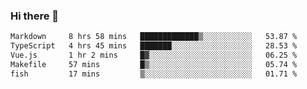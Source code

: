 ### Hi there 👋

<!--
**WShiBin/WShiBin** is a ✨ _special_ ✨ repository because its `README.md` (this file) appears on your GitHub profile.

Here are some ideas to get you started:

- 🔭 I’m currently working on ...
- 🌱 I’m currently learning ...
- 👯 I’m looking to collaborate on ...
- 🤔 I’m looking for help with ...
- 💬 Ask me about ...
- 📫 How to reach me: ...
- 😄 Pronouns: ...
- ⚡ Fun fact: ...
-->

<!--START_SECTION:waka-->

```txt
Markdown     8 hrs 58 mins   █████████████▒░░░░░░░░░░░   53.87 %
TypeScript   4 hrs 45 mins   ███████░░░░░░░░░░░░░░░░░░   28.53 %
Vue.js       1 hr 2 mins     █▓░░░░░░░░░░░░░░░░░░░░░░░   06.25 %
Makefile     57 mins         █▒░░░░░░░░░░░░░░░░░░░░░░░   05.74 %
fish         17 mins         ▒░░░░░░░░░░░░░░░░░░░░░░░░   01.71 %
```

<!--END_SECTION:waka-->
